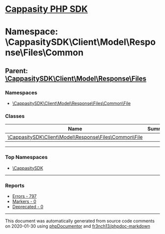 # [Cappasity PHP SDK](../home.md)

# Namespace: \CappasitySDK\Client\Model\Response\Files\Common
## Parent: [\CappasitySDK\Client\Model\Response\Files](../namespaces/CappasitySDK.Client.Model.Response.Files.md)
### Namespaces
* [\CappasitySDK\Client\Model\Response\Files\Common\File](../namespaces/CappasitySDK.Client.Model.Response.Files.Common.File.md)
### Classes
| Name | Summary |
| ---- | ------- |
| [\CappasitySDK\Client\Model\Response\Files\Common\File](../classes/CappasitySDK.Client.Model.Response.Files.Common.File.md) |  |

---

### Top Namespaces

* [\CappasitySDK](../namespaces/CappasitySDK.html.md)

---

### Reports
* [Errors - 797](../reports/errors.md)
* [Markers - 0](../reports/markers.md)
* [Deprecated - 0](../reports/deprecated.md)

---

This document was automatically generated from source code comments on 2020-01-30 using [phpDocumentor](http://www.phpdoc.org/) and [fr3nch13/phpdoc-markdown](https://github.com/fr3nch13/phpdoc-markdown)
